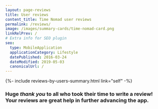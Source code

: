 ```yaml
---
layout: page-reviews
title: User reviews
content_title: Time Nomad user reviews
permalink: /reviews/
image: /images/summary-cards/time-nomad-card.png
linkRelPrev: /
# Extra info for SEO plugin
seo:
  type: MobileApplication
  applicationCategory: Lifestyle
  datePublished: 2016-03-24
  dateModified: 2019-05-03
  canonicalUrl: /
---
```


{%- include reviews-by-users-summary.html link="self" -%}

### Huge _thank you_ to all who took their time to write a review! Your reviews are great help in further advancing the app.